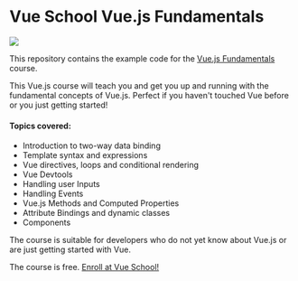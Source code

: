 # Vue School Vue.js Fundamentals


[![](https://vueschool.s3.amazonaws.com/089f25af6e0e1f678474f10e98fdb6d0/vuejs-fundamentals.png)](https://vueschool.io/courses/vuejs-fundamentals)

This repository contains the example code for the [Vue.js Fundamentals](https://vueschool.io/courses/vuejs-fundamentals) course.

This Vue.js course will teach you and get you up and running with the fundamental concepts of Vue.js. Perfect if you haven't touched Vue before or you just getting started!

#### Topics covered:

- Introduction to two-way data binding
- Template syntax and expressions
- Vue directives, loops and conditional rendering
- Vue Devtools
- Handling user Inputs
- Handling Events
- Vue.js Methods and Computed Properties
- Attribute Bindings and dynamic classes
- Components

The course is suitable for developers who do not yet know about Vue.js or are just getting started with Vue.

The course is free. [Enroll at Vue School!](https://vueschool.io/courses/vuejs-fundamentals)
